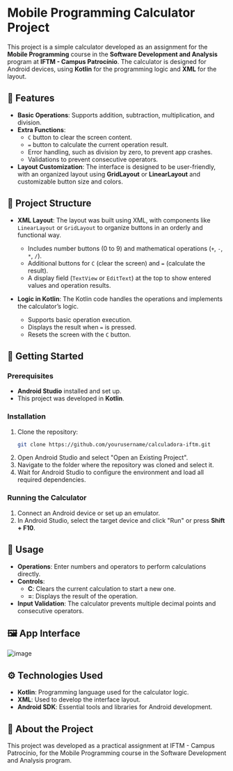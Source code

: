 # Mobile Programming Calculator Project

This project is a simple calculator developed as an assignment for the **Mobile Programming** course in the **Software Development and Analysis** program at **IFTM - Campus Patrocínio**. The calculator is designed for Android devices, using **Kotlin** for the programming logic and **XML** for the layout.

## 📱 Features

- **Basic Operations**: Supports addition, subtraction, multiplication, and division.
- **Extra Functions**:
  - `C` button to clear the screen content.
  - `=` button to calculate the current operation result.
  - Error handling, such as division by zero, to prevent app crashes.
  - Validations to prevent consecutive operators.
- **Layout Customization**: The interface is designed to be user-friendly, with an organized layout using **GridLayout** or **LinearLayout** and customizable button size and colors.

## 📐 Project Structure

- **XML Layout**: The layout was built using XML, with components like `LinearLayout` or `GridLayout` to organize buttons in an orderly and functional way.
  - Includes number buttons (0 to 9) and mathematical operations (`+`, `-`, `*`, `/`).
  - Additional buttons for `C` (clear the screen) and `=` (calculate the result).
  - A display field (`TextView` or `EditText`) at the top to show entered values and operation results.

- **Logic in Kotlin**: The Kotlin code handles the operations and implements the calculator’s logic.
  - Supports basic operation execution.
  - Displays the result when `=` is pressed.
  - Resets the screen with the `C` button.

## 🚀 Getting Started

### Prerequisites

- **Android Studio** installed and set up.
- This project was developed in **Kotlin**.

### Installation

1. Clone the repository:
   ```bash
   git clone https://github.com/yourusername/calculadora-iftm.git
2. Open Android Studio and select "Open an Existing Project".
3. Navigate to the folder where the repository was cloned and select it.
4. Wait for Android Studio to configure the environment and load all required dependencies.

### Running the Calculator

1. Connect an Android device or set up an emulator.
2. In Android Studio, select the target device and click "Run" or press **Shift + F10**.

## 📄 Usage

- **Operations**: Enter numbers and operators to perform calculations directly.
- **Controls**:
  - **C**: Clears the current calculation to start a new one.
  - **=**: Displays the result of the operation.
- **Input Validation**: The calculator prevents multiple decimal points and consecutive operators.

## 🖼 App Interface

![image](https://github.com/user-attachments/assets/e563c8b4-df0e-48ef-9c6c-2a08e88449bd)

## ⚙ Technologies Used

- **Kotlin**: Programming language used for the calculator logic.
- **XML**: Used to develop the interface layout.
- **Android SDK**: Essential tools and libraries for Android development.

## 👥 About the Project

This project was developed as a practical assignment at IFTM - Campus Patrocínio, for the Mobile Programming course in the Software Development and Analysis program.
